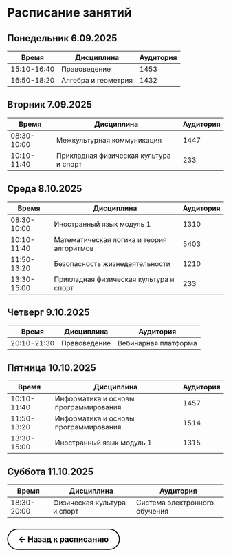 # Расписание занятий

## Понедельник 6.09.2025

| Время | Дисциплина | Аудитория |
|-------|------------|-----------|
| 15:10-16:40 | Правоведение | 1453 |
| 16:50-18:20 | Алгебра и геометрия | 1432 |

## Вторник 7.09.2025

| Время | Дисциплина | Аудитория |
|-------|------------|-----------|
| 08:30-10:00 | Межкультурная коммуникация | 1447 |
| 10:10-11:40 | Прикладная физическая культура и спорт | 233 |

## Среда 8.10.2025

| Время | Дисциплина | Аудитория |
|-------|------------|-----------|
| 08:30-10:00 | Иностранный язык модуль 1 | 1310 |
| 10:10-11:40 | Математическая логика и теория алгоритмов | 5403 |
| 11:50-13:20 | Безопасность жизнедеятельности | 1210 |
| 13:30-15:00 | Прикладная физическая культура и спорт | 233 |

## Четверг 9.10.2025

| Время | Дисциплина | Аудитория |
|-------|------------|-----------|
| 20:10-21:30 | Правоведение | Вебинарная платформа |

## Пятница 10.10.2025

| Время | Дисциплина | Аудитория |
|-------|------------|-----------|
| 10:10-11:40 | Информатика и основы программирования | 1457 |
| 11:50-13:20 | Информатика и основы программирования | 1514 |
| 13:30-15:00 | Иностранный язык модуль 1 | 1315 |

## Суббота 11.10.2025

| Время | Дисциплина | Аудитория |
|-------|------------|-----------|
| 18:30-20:00 | Физическая культура и спорт | Система электронного обучения |

<a href="../timetables.md" style="display: inline-block; background: white; color: black; padding: 12px 24px; text-decoration: none; border: 2px solid #000; border-radius: 25px; font-size: 18px; font-weight: bold; margin: 10px 0;">← Назад к расписанию</a>